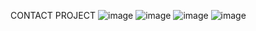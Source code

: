 CONTACT PROJECT
![image](https://github.com/user-attachments/assets/9f8355d2-6418-43a0-b8d1-8f836359635f)
![image](https://github.com/user-attachments/assets/db2ce047-77f5-4607-8574-939aaad34e2c)
![image](https://github.com/user-attachments/assets/52b74f7d-231e-4405-a9e7-f41a3f004fe9)
![image](https://github.com/user-attachments/assets/e7309ea2-d589-4b7f-b0cf-96dd4c5cdd56)
